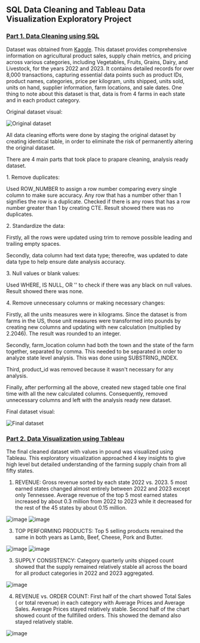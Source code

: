 ## SQL Data Cleaning and Tableau Data Visualization Exploratory Project

### [Part 1. Data Cleaning using SQL](https://github.com/undralnaran/undral_portfolio/blob/main/agriculture_data_cleaning.sql) 
Dataset was obtained from [Kaggle](https://www.kaggle.com/datasets/kdstoys/agricultural-products-sales-data-2022-2023). This dataset provides comprehensive information on agricultural product sales, supply chain metrics, and pricing across various categories, including Vegetables, Fruits, Grains, Dairy, and Livestock, for the years 2022 and 2023. It contains detailed records for over 8,000 transactions, capturing essential data points  such as product IDs, product names, categories, price per kilogram, units shipped, units sold, units on hand, supplier information, farm locations, and sale dates. One thing to note about this dataset is that, data is from 4 farms in each state and in each product category. 
</p>Original dataset visual:</p>

![Original dataset](https://github.com/user-attachments/assets/83f49f7b-9e7f-4cf7-a68a-0081d94f6eec)

</p>All data cleaning efforts were done by staging the original dataset by creating identical table, in order to eliminate the risk of permanently altering the original dataset. </p>
</p>There are 4 main parts that took place to prapare cleaning, analysis ready dataset.</p>
</p> 1. Remove duplicates: </p>
</p>Used ROW_NUMBER to assign a row number comparing every single column to make sure accuracy. Any row that has a number other than 1 signifies the row is a duplicate. Checked if there is any rows that has a row number greater than 1 by creating CTE. Result showed there was no duplicates. </p>
</p> 2. Standardize the data: </p>
</p>Firstly, all the rows were updated using trim to remove possible leading and trailing empty spaces. </p>
</p>Secondly, data column had text data type; thereofre, was updated to date data type to help ensure date analysis accuracy. </p>
</p> 3. Null values or blank values: </p>
</p>Used WHERE, IS NULL, OR '' to check if there was any black on null values. Result showed there was none. </p>
</p> 4. Remove unnecessary columns or making necessary changes: 
</p>Firstly, all the units measures were in kilograms. Since the dataset is from farms in the US, those unit measures were transformed into pounds by creating new columns and updating with new calculation (multiplied by 2.2046). The result was rounded to an integer.</p>
</p>Secondly, farm_location column had both the town and the state of the farm together, separated by comma. This needed to be separated in order to analyze state level analysis. This was done using SUBSTRING_INDEX.</p>
</p>Third, product_id was removed because it wasn't necessary for any analysis.</p>
</p>Finally, after performing all the above, created new staged table one final time with all the new calculated columns. Consequently, removed unnecessary columns and left with the analysis ready new dataset. </p>
Final dataset visual:

![Final dataset](https://github.com/user-attachments/assets/ee2befac-a0d2-463a-b74d-bafe05b36ce3)

### [Part 2. Data Visualization using Tableau](https://github.com/undralnaran/undral_portfolio/blob/main/Portfolio.twb)

The final cleaned dataset with values in pound was visualized using Tableau. This exploratory visualization approached 4 key insights to give high level but detailed understanding of the farming supply chain from all fifty states.   

1. REVENUE: Gross revenue sorted by each state 2022 vs. 2023. 5 most earned states changed almost entirely between 2022 and 2023 except only Tennessee. Average revenue of the top 5 most earned states increased by about 0.3 million from 2022 to 2023 while it decreased for the rest of the 45 states by about 0.15 million.
   
![image](https://github.com/user-attachments/assets/c2435d94-32cc-4a17-8a47-bc4b09a34e66)
![image](https://github.com/user-attachments/assets/3dfb8f03-c9a9-4462-b635-d7418c22ca08)

3. TOP PERFORMING PRODUCTS: Top 5 selling products remained the same in both years as Lamb, Beef, Cheese, Pork and Butter. 

![image](https://github.com/user-attachments/assets/892817f6-24e5-43cd-80cb-20c6f9807389)
![image](https://github.com/user-attachments/assets/4dbb1e51-45c2-4607-b257-bfcc9ce9044a)

3. SUPPLY CONSISTENCY: Category quarterly units shipped count showed that the supply remained relatively stable all across the board for all product categories in 2022 and 2023 aggregated.

![image](https://github.com/user-attachments/assets/71ae2223-41c9-4d20-a8ea-7ab015c7db35)

4. REVENUE vs. ORDER COUNT: First half of the chart showed Total Sales ( or total revenue) in each category with Average Prices and Average Sales. Average Prices stayed relatively stable. Second half of the chart showed count of the fullfilled orders. This showed the demand also stayed relatively stable. 

![image](https://github.com/user-attachments/assets/f8cba8da-b81f-4184-989f-4b70ccf47a02)



